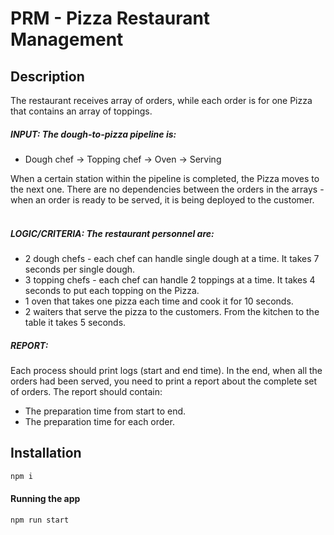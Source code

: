 # PRM - Pizza Restaurant Management

## Description

The restaurant receives array of orders, while each order is for one Pizza that contains an array of
toppings.
##### INPUT: The dough-to-pizza pipeline is:
- Dough chef -> Topping chef -> Oven -> Serving

When a certain station within the pipeline is completed, the Pizza moves to the next one. There are no
dependencies between the orders in the arrays - when an order is ready to be served, it is being
deployed to the customer.
<br />
<br />
##### LOGIC/CRITERIA: The restaurant personnel are:
- 2 dough chefs - each chef can handle single dough at a time. It takes 7 seconds per single dough.
- 3 topping chefs - each chef can handle 2 toppings at a time. It takes 4 seconds to put each
  topping on the Pizza.
- 1 oven that takes one pizza each time and cook it for 10 seconds.
- 2 waiters that serve the pizza to the customers. From the kitchen to the table it takes 5 seconds.
##### REPORT:
Each process should print logs (start and end time).
In the end, when all the orders had been served, you need to print a report about the complete set of
orders. The report should contain:
- The preparation time from start to end.
- The preparation time for each order.


## Installation

```bash
npm i
```

#### Running the app

```bash
npm run start
```
